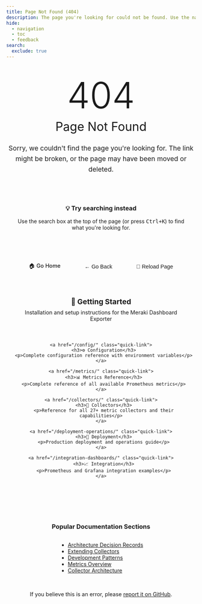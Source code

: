 ```yaml
---
title: Page Not Found (404)
description: The page you're looking for could not be found. Use the navigation below to find what you need.
hide:
  - navigation
  - toc
  - feedback
search:
  exclude: true
---
```


<style>
.error-container {
  text-align: center;
  padding: 2rem 0;
  max-width: 800px;
  margin: 0 auto;
}

.error-code {
  font-size: 6rem;
  font-weight: 300;
  color: var(--md-primary-fg-color);
  margin: 0;
  line-height: 1;
}

.error-title {
  font-size: 2rem;
  font-weight: 400;
  margin: 1rem 0;
  color: var(--md-default-fg-color);
}

.error-description {
  font-size: 1.1rem;
  color: var(--md-default-fg-color--light);
  margin: 1.5rem 0;
  line-height: 1.6;
}

.search-suggestion {
  background: var(--md-code-bg-color);
  border-radius: 0.4rem;
  padding: 1.5rem;
  margin: 2rem 0;
  border-left: 4px solid var(--md-primary-fg-color);
}

.quick-links {
  display: grid;
  grid-template-columns: repeat(auto-fit, minmax(250px, 1fr));
  gap: 1rem;
  margin: 2rem 0;
}

.quick-link {
  background: var(--md-default-bg-color);
  border: 1px solid var(--md-default-fg-color--lightest);
  border-radius: 0.4rem;
  padding: 1.5rem;
  text-decoration: none;
  transition: all 0.2s ease;
  display: block;
}

.quick-link:hover {
  border-color: var(--md-primary-fg-color);
  transform: translateY(-2px);
  box-shadow: 0 4px 8px rgba(0,0,0,0.1);
}

.quick-link h3 {
  margin: 0 0 0.5rem 0;
  color: var(--md-primary-fg-color);
  font-size: 1.2rem;
}

.quick-link p {
  margin: 0;
  color: var(--md-default-fg-color--light);
  font-size: 0.9rem;
}

.error-actions {
  margin: 2rem 0;
  display: flex;
  gap: 1rem;
  justify-content: center;
  flex-wrap: wrap;
}

.action-button {
  background: var(--md-primary-fg-color);
  color: var(--md-primary-bg-color);
  padding: 0.8rem 1.5rem;
  border-radius: 0.4rem;
  text-decoration: none;
  font-weight: 500;
  transition: all 0.2s ease;
  border: none;
  cursor: pointer;
  font-size: 0.9rem;
}

.action-button:hover {
  background: var(--md-accent-fg-color);
  transform: translateY(-1px);
}

.action-button.secondary {
  background: transparent;
  color: var(--md-primary-fg-color);
  border: 1px solid var(--md-primary-fg-color);
}

.action-button.secondary:hover {
  background: var(--md-primary-fg-color);
  color: var(--md-primary-bg-color);
}

@media screen and (max-width: 768px) {
  .error-code {
    font-size: 4rem;
  }

  .error-title {
    font-size: 1.5rem;
  }

  .quick-links {
    grid-template-columns: 1fr;
  }

  .error-actions {
    flex-direction: column;
    align-items: center;
  }
}
</style>

<div class="error-container">
  <h1 class="error-code">404</h1>
  <h2 class="error-title">Page Not Found</h2>
  <p class="error-description">
    Sorry, we couldn't find the page you're looking for. The link might be broken,
    or the page may have been moved or deleted.
  </p>

  <div class="search-suggestion">
    <h3>💡 Try searching instead</h3>
    <p>Use the search box at the top of the page (or press <kbd>Ctrl+K</kbd>) to find what you're looking for.</p>
  </div>

  <div class="error-actions">
    <a href="/" class="action-button">🏠 Go Home</a>
    <button onclick="history.back()" class="action-button secondary">← Go Back</button>
    <button onclick="window.location.reload()" class="action-button secondary">🔄 Reload Page</button>
  </div>

  <div class="quick-links">
    <a href="/getting-started/" class="quick-link">
      <h3>🚀 Getting Started</h3>
      <p>Installation and setup instructions for the Meraki Dashboard Exporter</p>
    </a>

    <a href="/config/" class="quick-link">
      <h3>⚙️ Configuration</h3>
      <p>Complete configuration reference with environment variables</p>
    </a>

    <a href="/metrics/" class="quick-link">
      <h3>📊 Metrics Reference</h3>
      <p>Complete reference of all available Prometheus metrics</p>
    </a>

    <a href="/collectors/" class="quick-link">
      <h3>🔧 Collectors</h3>
      <p>Reference for all 27+ metric collectors and their capabilities</p>
    </a>

    <a href="/deployment-operations/" class="quick-link">
      <h3>🚢 Deployment</h3>
      <p>Production deployment and operations guide</p>
    </a>

    <a href="/integration-dashboards/" class="quick-link">
      <h3>📈 Integration</h3>
      <p>Prometheus and Grafana integration examples</p>
    </a>
  </div>

  <div style="margin-top: 3rem; padding-top: 2rem; border-top: 1px solid var(--md-default-fg-color--lightest);">
    <h3>Popular Documentation Sections</h3>
    <ul style="text-align: left; display: inline-block;">
      <li><a href="/adr/">Architecture Decision Records</a></li>
      <li><a href="/extending-collectors/">Extending Collectors</a></li>
      <li><a href="/patterns/">Development Patterns</a></li>
      <li><a href="/metrics/overview/">Metrics Overview</a></li>
      <li><a href="/adr/001-collector-architecture/">Collector Architecture</a></li>
    </ul>
  </div>

  <div style="margin-top: 2rem; font-size: 0.9rem; color: var(--md-default-fg-color--light);">
    <p>
      If you believe this is an error, please
      <a href="https://github.com/rknightion/meraki-dashboard-exporter/issues" target="_blank">report it on GitHub</a>.
    </p>
  </div>
</div>

<script>
// Enhanced 404 page functionality
document.addEventListener('DOMContentLoaded', function() {
  // Track 404 errors for analytics
  if (typeof gtag !== 'undefined') {
    gtag('event', 'exception', {
      description: '404_page_not_found',
      fatal: false,
      custom_map: {
        'missing_page': window.location.pathname
      }
    });
  }

  // Auto-focus search if available
  setTimeout(function() {
    const searchInput = document.querySelector('[data-md-component="search-query"]');
    if (searchInput && window.innerWidth > 768) {
      searchInput.focus();
    }
  }, 500);

  // Add keyboard shortcuts
  document.addEventListener('keydown', function(e) {
    // Press 'h' to go home
    if (e.key === 'h' && !e.ctrlKey && !e.metaKey && !e.altKey) {
      if (document.activeElement.tagName !== 'INPUT') {
        window.location.href = '/';
      }
    }

    // Press 'r' to reload
    if (e.key === 'r' && !e.ctrlKey && !e.metaKey && !e.altKey) {
      if (document.activeElement.tagName !== 'INPUT') {
        window.location.reload();
      }
    }
  });

  // Smart suggestions based on URL
  const path = window.location.pathname.toLowerCase();
  const suggestions = document.querySelector('.quick-links');

  if (path.includes('metric') || path.includes('prometheus')) {
    // Highlight metrics section
    const metricsLink = suggestions.querySelector('[href="/metrics/"]');
    if (metricsLink) {
      metricsLink.style.order = '-1';
      metricsLink.style.border = '2px solid var(--md-primary-fg-color)';
    }
  } else if (path.includes('config') || path.includes('setup')) {
    // Highlight configuration section
    const configLink = suggestions.querySelector('[href="/config/"]');
    if (configLink) {
      configLink.style.order = '-1';
      configLink.style.border = '2px solid var(--md-primary-fg-color)';
    }
  } else if (path.includes('deploy') || path.includes('docker') || path.includes('kubernetes')) {
    // Highlight deployment section
    const deployLink = suggestions.querySelector('[href="/deployment-operations/"]');
    if (deployLink) {
      deployLink.style.order = '-1';
      deployLink.style.border = '2px solid var(--md-primary-fg-color)';
    }
  }
});
</script>
